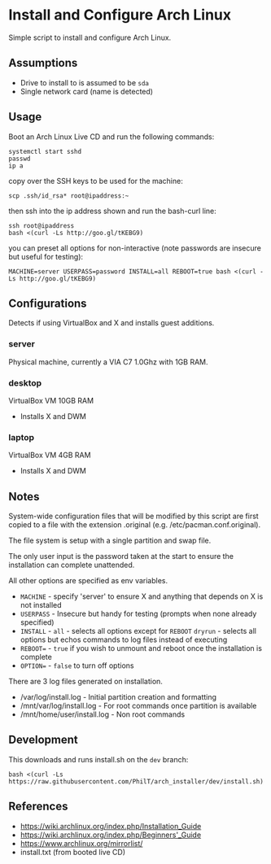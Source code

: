 # Install and Configure Arch Linux

Simple script to install and configure Arch Linux.

## Assumptions

* Drive to install to is assumed to be `sda`
* Single network card (name is detected)



## Usage

Boot an Arch Linux Live CD and run the following commands:

    systemctl start sshd
    passwd
    ip a

copy over the SSH keys to be used for the machine:

    scp .ssh/id_rsa* root@ipaddress:~

then ssh into the ip address shown and run the bash-curl line:

    ssh root@ipaddress
    bash <(curl -Ls http://goo.gl/tKEBG9)


you can preset all options for non-interactive (note passwords are insecure but useful for testing):

    MACHINE=server USERPASS=password INSTALL=all REBOOT=true bash <(curl -Ls http://goo.gl/tKEBG9)



## Configurations


Detects if using VirtualBox and X and installs guest additions.

### server

Physical machine, currently a VIA C7 1.0Ghz with 1GB RAM.


### desktop

VirtualBox VM 10GB RAM

* Installs X and DWM

### laptop

VirtualBox VM 4GB RAM

* Installs X and DWM


## Notes

System-wide configuration files that will be modified by this script are first copied to a file with the extension .original (e.g. /etc/pacman.conf.original).

The file system is setup with a single partition and swap file.

The only user input is the password taken at the start to ensure the installation can complete unattended.

All other options are specified as env variables.

* `MACHINE` - specify 'server' to ensure X and anything that depends on X is not installed
* `USERPASS` - Insecure but handy for testing (prompts when none already specified)
* `INSTALL` -  `all` - selects all options except for `REBOOT`
               `dryrun` - selects  all options but echos commands to log files instead of executing
* `REBOOT=` - `true` if you wish to unmount and reboot once the installation is complete
* `OPTION=` - `false` to turn off options

There are 3 log files generated on installation.

* /var/log/install.log - Initial partition creation and formatting
* /mnt/var/log/install.log - For root commands once partition is available
* /mnt/home/user/install.log - Non root commands


## Development

This downloads and runs install.sh on the `dev` branch:

    bash <(curl -Ls https://raw.githubusercontent.com/PhilT/arch_installer/dev/install.sh)



## References

* https://wiki.archlinux.org/index.php/Installation_Guide
* https://wiki.archlinux.org/index.php/Beginners'_Guide
* https://www.archlinux.org/mirrorlist/
* install.txt (from booted live CD)
